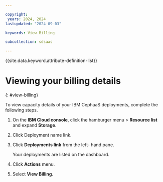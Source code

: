 ```yaml
---

copyright:
 years: 2024, 2024
lastupdated: "2024-09-03"

keywords: View Billing

subcollection: sdsaas

---
```


{{site.data.keyword.attribute-definition-list}}

# Viewing your billing details
{: #view-billing}

To view capacity details of your IBM CephaaS deployments, complete the following steps.

1. On the **IBM Cloud console**, click the hamburger menu > **Resource list** and expand **Storage**.

2. Click Deployment name link.

3. Click **Deployments link** from the left- hand pane.

    Your deployments are listed on the dashboard.

4. Click **Actions** menu.

5. Select **View Billing**.
